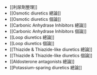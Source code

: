 - [[利尿劑整理]]
- [[Osmotic diuretics 總論]]
- [[Osmotic diuretics 個論]]
- [[Carbonic Anhydrase Inhibitors 總論]]
- [[Carbonic Anhydrase Inhibitors 個論]]
- [[Loop diuretics 總論]]
- [[Loop diuretics 個論]]
- [[Thiazide & Thiazide-like diuretics 總論]]
- [[Thiazide & Thiazide-like diuretics 個論]]
- [[Aldosterone antagonists 總論]]
- [[Potassium-sparing diuretics 總論]]